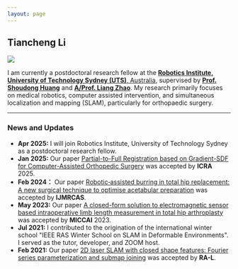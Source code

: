 ```yaml
---
layout: page
---
```


## Tiancheng Li

<img src="https://tianchengli-robotics.github.io//TianchengLi.jpg" class="floatpic">

<br>

I am currently a postdoctoral research fellow at the [**Robotics Institute, University of Technology Sydney (UTS)**, Australia](https://www.uts.edu.au/research/centres/robotics-institute), supervised by [**Prof. Shoudong Huang**](https://profiles.uts.edu.au/Shoudong.Huang) and [**A/Prof. Liang Zhao**](https://www.research.ed.ac.uk/en/persons/liang-zhao). My research  primarily focuses on medical robotics, computer assisted intervention, and simultaneous localization and mapping (SLAM), particularly for orthopaedic surgery.  

---

### News and Updates

- **Apr 2025:** I will join Robotics Institute, University of Technology Sydney as a postdoctoral research fellow.
- **Jan 2025:** Our paper [Partial-to-Full Registration based on Gradient-SDF for Computer-Assisted Orthopedic Surgery](https://arxiv.org/pdf/2410.03078) was accepted by **ICRA** 2025.
- **Feb 2024：** Our paper [Robotic‐assisted burring in total hip replacement: A new surgical technique to optimise acetabular preparation](https://onlinelibrary.wiley.com/doi/pdfdirect/10.1002/rcs.2615) was accepted by **IJMRCAS**. 
- **May 2023:** Our paper [A closed-form solution to electromagnetic sensor based intraoperative limb length measurement in total hip arthroplasty](https://link.springer.com/chapter/10.1007/978-3-031-43996-4_35) was accepted by **MICCAI** 2023.
- **Jul 2021:** I contributed to the origination of the international winter school "IEEE RAS Winter School on SLAM in Deformable Environments". I served as the tutor, developer, and ZOOM host. 
- **Feb 2021:** Our paper [2D laser SLAM with closed shape features: Fourier series parameterization and submap joining](https://www.researchgate.net/profile/Jiaheng-Zhao/publication/349186569_2D_Laser_SLAM_with_Closed_Shape_Features_Fourier_Series_Parameterization_and_Submap_Joining/links/602725d2a6fdcc37a821994f/2D-Laser-SLAM-with-Closed-Shape-Features-Fourier-Series-Parameterization-and-Submap-Joining.pdf?origin=journalDetail&_tp=eyJwYWdlIjoiam91cm5hbERldGFpbCJ9) was accepted by **RA-L**.
